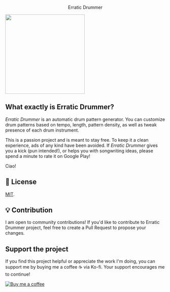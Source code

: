 <div align="center">
<p>Erratic Drummer</p>
</div> 

<img src="https://github.com/user-attachments/assets/d40e7232-908a-42fd-b457-8e7584c95ffa" width="250px">

## What exactly is Erratic Drummer?

*Erratic Drummer* is an automatic drum pattern generator. You can customize drum patterns based on tempo, length, pattern density, as well as tweak presence of each drum instrument.

This is a passion project and is meant to stay free. To keep it a clean experience, ads of any kind have been avoided. If *Erratic Drummer* gives you a kick (pun intended!), or helps you with songwriting ideas, please spend a minute to rate it on Google Play!

Ciao!

## 🔑 License

[MIT](LICENSE).

## 💡 Contribution

I am open to community contributions! If you'd like to contribute to Erratic Drummer project, feel free to create a Pull Request to propose your changes. 

## Support the project

If you find this project helpful or appreciate the work I'm doing, you can support me by buying me a coffee ☕️ via Ko-fi. Your support encourages me to continue!

[![Buy me a coffee](https://img.shields.io/badge/Support%20us%20on-Ko--fi-FF5E5B?style=flat-square&logo=kofi&logoColor=white)](https://ko-fi.com/shazish)


